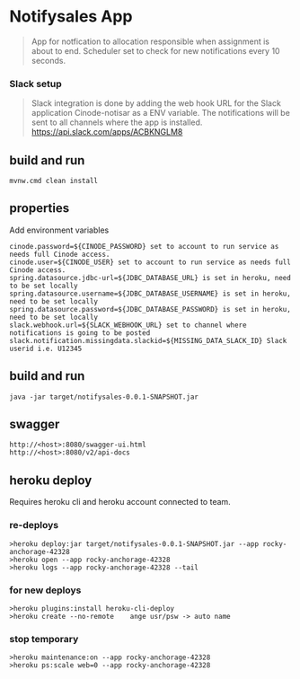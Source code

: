 # Notifysales App
>App for notfication to allocation responsible when assignment is about to end.
>Scheduler set to check for new notifications every 10 seconds.

### Slack setup
>Slack integration is done by adding the web hook URL for the Slack application Cinode-notisar
as a ENV variable.
>The notifications will be sent to all channels where the app is installed.
>https://api.slack.com/apps/ACBKNGLM8

## build and run
```
mvnw.cmd clean install
```
## properties
Add environment variables
```
cinode.password=${CINODE_PASSWORD} set to account to run service as needs full Cinode access.
cinode.user=${CINODE_USER} set to account to run service as needs full Cinode access.
spring.datasource.jdbc-url=${JDBC_DATABASE_URL} is set in heroku, need to be set locally
spring.datasource.username=${JDBC_DATABASE_USERNAME} is set in heroku, need to be set locally
spring.datasource.password=${JDBC_DATABASE_PASSWORD} is set in heroku, need to be set locally
slack.webhook.url=${SLACK_WEBHOOK_URL} set to channel where notifications is going to be posted
slack.notification.missingdata.slackid=${MISSING_DATA_SLACK_ID} Slack userid i.e. U12345
```

## build and run
```
java -jar target/notifysales-0.0.1-SNAPSHOT.jar
```

## swagger
```
http://<host>:8080/swagger-ui.html
http://<host>:8080/v2/api-docs
```

## heroku deploy
Requires heroku cli and heroku account connected to team.
### re-deploys
```
>heroku deploy:jar target/notifysales-0.0.1-SNAPSHOT.jar --app rocky-anchorage-42328
>heroku open --app rocky-anchorage-42328
>heroku logs --app rocky-anchorage-42328 --tail
```

### for new deploys
```
>heroku plugins:install heroku-cli-deploy
>heroku create --no-remote    ange usr/psw -> auto name
```
### stop temporary
```
>heroku maintenance:on --app rocky-anchorage-42328
>heroku ps:scale web=0 --app rocky-anchorage-42328
```
